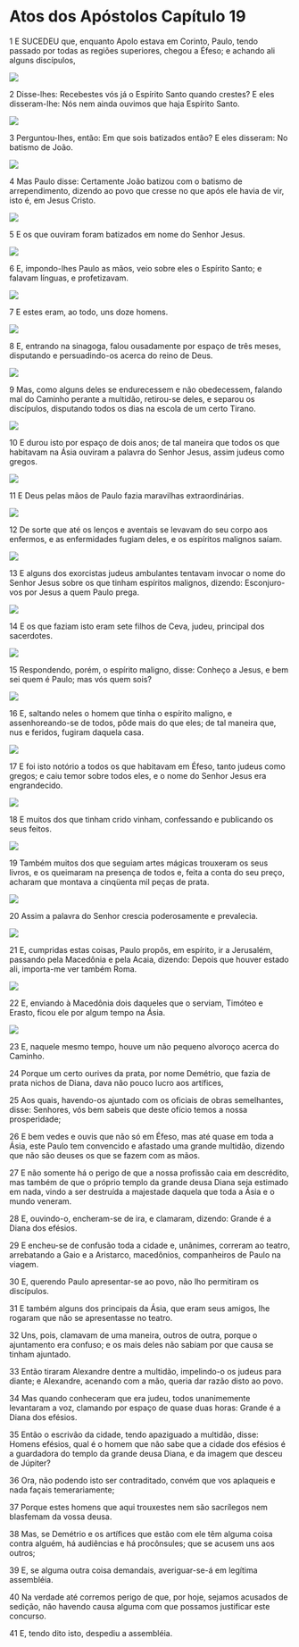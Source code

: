 # Atos dos Apóstolos Capítulo 19

1	E SUCEDEU que, enquanto Apolo estava em Corinto, Paulo, tendo passado por todas as regiões superiores, chegou a Éfeso; e achando ali alguns discípulos,

![](.img/44_Ac_19_01_RG.jpg)

2	Disse-lhes: Recebestes vós já o Espírito Santo quando crestes? E eles disseram-lhe: Nós nem ainda ouvimos que haja Espírito Santo.

![](.img/44_Ac_19_02_RG.jpg)

3	Perguntou-lhes, então: Em que sois batizados então? E eles disseram: No batismo de João.

![](.img/44_Ac_19_03_RG.jpg)

4	Mas Paulo disse: Certamente João batizou com o batismo de arrependimento, dizendo ao povo que cresse no que após ele havia de vir, isto é, em Jesus Cristo.

![](.img/44_Ac_19_04_RG.jpg)

5	E os que ouviram foram batizados em nome do Senhor Jesus.

![](.img/44_Ac_19_05_RG.jpg)

6	E, impondo-lhes Paulo as mãos, veio sobre eles o Espírito Santo; e falavam línguas, e profetizavam.

![](.img/44_Ac_19_06_RG.jpg)

7	E estes eram, ao todo, uns doze homens.

![](.img/44_Ac_19_07_RG.jpg)

8	E, entrando na sinagoga, falou ousadamente por espaço de três meses, disputando e persuadindo-os acerca do reino de Deus.

![](.img/44_Ac_19_08_RG.jpg)

9	Mas, como alguns deles se endurecessem e não obedecessem, falando mal do Caminho perante a multidão, retirou-se deles, e separou os discípulos, disputando todos os dias na escola de um certo Tirano.

![](.img/44_Ac_19_09_RG.jpg)

10	E durou isto por espaço de dois anos; de tal maneira que todos os que habitavam na Ásia ouviram a palavra do Senhor Jesus, assim judeus como gregos.

![](.img/44_Ac_19_10_RG.jpg)

11	E Deus pelas mãos de Paulo fazia maravilhas extraordinárias.

![](.img/44_Ac_19_11_RG.jpg)

12	De sorte que até os lenços e aventais se levavam do seu corpo aos enfermos, e as enfermidades fugiam deles, e os espíritos malignos saíam.

![](.img/44_Ac_19_12_RG.jpg)

13	E alguns dos exorcistas judeus ambulantes tentavam invocar o nome do Senhor Jesus sobre os que tinham espíritos malignos, dizendo: Esconjuro-vos por Jesus a quem Paulo prega.

![](.img/44_Ac_19_13_RG.jpg)

14	E os que faziam isto eram sete filhos de Ceva, judeu, principal dos sacerdotes.

![](.img/44_Ac_19_14_RG.jpg)

15	Respondendo, porém, o espírito maligno, disse: Conheço a Jesus, e bem sei quem é Paulo; mas vós quem sois?

![](.img/44_Ac_19_15_RG.jpg)

16	E, saltando neles o homem que tinha o espírito maligno, e assenhoreando-se de todos, pôde mais do que eles; de tal maneira que, nus e feridos, fugiram daquela casa.

![](.img/44_Ac_19_16_RG.jpg)

17	E foi isto notório a todos os que habitavam em Éfeso, tanto judeus como gregos; e caiu temor sobre todos eles, e o nome do Senhor Jesus era engrandecido.

![](.img/44_Ac_19_17_RG.jpg)

18	E muitos dos que tinham crido vinham, confessando e publicando os seus feitos.

![](.img/44_Ac_19_18_RG.jpg)

19	Também muitos dos que seguiam artes mágicas trouxeram os seus livros, e os queimaram na presença de todos e, feita a conta do seu preço, acharam que montava a cinqüenta mil peças de prata.

![](.img/44_Ac_19_19_RG.jpg)

20	Assim a palavra do Senhor crescia poderosamente e prevalecia.

![](.img/44_Ac_19_20_RG.jpg)

21	E, cumpridas estas coisas, Paulo propôs, em espírito, ir a Jerusalém, passando pela Macedônia e pela Acaia, dizendo: Depois que houver estado ali, importa-me ver também Roma.

![](.img/44_Ac_19_21_RG.jpg)

22	E, enviando à Macedônia dois daqueles que o serviam, Timóteo e Erasto, ficou ele por algum tempo na Ásia.

![](.img/44_Ac_19_22_RG.jpg)

23	E, naquele mesmo tempo, houve um não pequeno alvoroço acerca do Caminho.

24	Porque um certo ourives da prata, por nome Demétrio, que fazia de prata nichos de Diana, dava não pouco lucro aos artífices,

25	Aos quais, havendo-os ajuntado com os oficiais de obras semelhantes, disse: Senhores, vós bem sabeis que deste ofício temos a nossa prosperidade;

26	E bem vedes e ouvis que não só em Éfeso, mas até quase em toda a Ásia, este Paulo tem convencido e afastado uma grande multidão, dizendo que não são deuses os que se fazem com as mãos.

27	E não somente há o perigo de que a nossa profissão caia em descrédito, mas também de que o próprio templo da grande deusa Diana seja estimado em nada, vindo a ser destruída a majestade daquela que toda a Ásia e o mundo veneram.

28	E, ouvindo-o, encheram-se de ira, e clamaram, dizendo: Grande é a Diana dos efésios.

29	E encheu-se de confusão toda a cidade e, unânimes, correram ao teatro, arrebatando a Gaio e a Aristarco, macedônios, companheiros de Paulo na viagem.

30	E, querendo Paulo apresentar-se ao povo, não lho permitiram os discípulos.

31	E também alguns dos principais da Ásia, que eram seus amigos, lhe rogaram que não se apresentasse no teatro.

32	Uns, pois, clamavam de uma maneira, outros de outra, porque o ajuntamento era confuso; e os mais deles não sabiam por que causa se tinham ajuntado.

33	Então tiraram Alexandre dentre a multidão, impelindo-o os judeus para diante; e Alexandre, acenando com a mão, queria dar razão disto ao povo.

34	Mas quando conheceram que era judeu, todos unanimemente levantaram a voz, clamando por espaço de quase duas horas: Grande é a Diana dos efésios.

35	Então o escrivão da cidade, tendo apaziguado a multidão, disse: Homens efésios, qual é o homem que não sabe que a cidade dos efésios é a guardadora do templo da grande deusa Diana, e da imagem que desceu de Júpiter?

36	Ora, não podendo isto ser contraditado, convém que vos aplaqueis e nada façais temerariamente;

37	Porque estes homens que aqui trouxestes nem são sacrílegos nem blasfemam da vossa deusa.

38	Mas, se Demétrio e os artífices que estão com ele têm alguma coisa contra alguém, há audiências e há procônsules; que se acusem uns aos outros;

39	E, se alguma outra coisa demandais, averiguar-se-á em legítima assembléia.

40	Na verdade até corremos perigo de que, por hoje, sejamos acusados de sedição, não havendo causa alguma com que possamos justificar este concurso.

41	E, tendo dito isto, despediu a assembléia.

